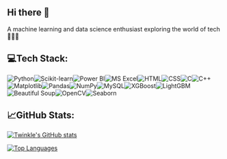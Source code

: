 ## Hi there 👋
A machine learning and data science enthusiast exploring the world of tech 👩🏻‍💻

## 💻Tech Stack:

<img src="https://img.shields.io/badge/Python-3776AB?style=for-the-badge&logo=python&logoColor=white" alt="Python" /><img src="https://img.shields.io/badge/Scikit--Learn-F7931E?style=for-the-badge&logo=scikit-learn&logoColor=white" alt="Scikit-learn" /><img src="https://img.shields.io/badge/Power%20BI-F2C811?style=for-the-badge&logo=powerbi&logoColor=black" alt="Power BI" /><img src="https://img.shields.io/badge/Excel-217346?style=for-the-badge&logo=microsoft-excel&logoColor=white" alt="MS Excel" /><img src="https://img.shields.io/badge/HTML-E34F26?style=for-the-badge&logo=html5&logoColor=white" alt="HTML" /><img src="https://img.shields.io/badge/CSS-1572B6?style=for-the-badge&logo=css3&logoColor=white" alt="CSS" /><img src="https://img.shields.io/badge/C-00599C?style=for-the-badge&logo=c&logoColor=white" alt="C" /><img src="https://img.shields.io/badge/C++-00599C?style=for-the-badge&logo=cplusplus&logoColor=white" alt="C++" /><img src="https://img.shields.io/badge/Matplotlib-FF9800?style=for-the-badge&logo=matplotlib&logoColor=white" alt="Matplotlib" /><img src="https://img.shields.io/badge/Pandas-150458?style=for-the-badge&logo=pandas&logoColor=white" alt="Pandas" /><img src="https://img.shields.io/badge/NumPy-013243?style=for-the-badge&logo=numpy&logoColor=white" alt="NumPy" /><img src="https://img.shields.io/badge/MySQL-005C84?style=for-the-badge&logo=mysql&logoColor=white" alt="MySQL" /><img src="https://img.shields.io/badge/XGBoost-800080?style=for-the-badge&logo=xgboost&logoColor=white" alt="XGBoost" /><img src="https://img.shields.io/badge/LightGBM-1E90FF?style=for-the-badge&logo=lightgbm&logoColor=white" alt="LightGBM" /><img src="https://img.shields.io/badge/Beautiful%20Soup-36454F?style=for-the-badge&logo=beautifulsoup&logoColor=white" alt="Beautiful Soup" /><img src="https://img.shields.io/badge/OpenCV-5C3EE8?style=for-the-badge&logo=opencv&logoColor=white" alt="OpenCV" /><img src="https://img.shields.io/badge/Seaborn-4C78A8?style=for-the-badge&logo=seaborn&logoColor=white" alt="Seaborn" />

## 📈GitHub Stats:

[![Twinkle's GitHub stats](https://github-readme-stats.vercel.app/api?username=twinklehandaa&show_icons=true&theme=transparent)](https://github.com/anuraghazra/github-readme-stats)

[![Top Languages](https://github-readme-stats.vercel.app/api/top-langs/?username=twinklehandaa&layout=compact&theme=transparent)](https://github.com/anuraghazra/github-readme-stats)


